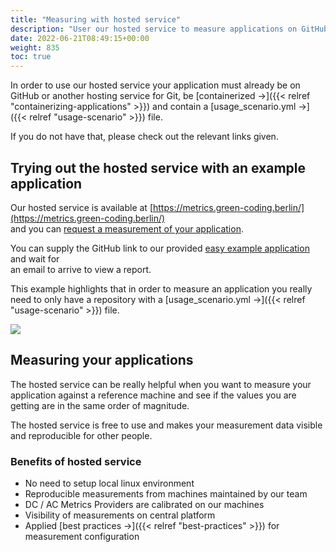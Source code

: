 ```yaml
---
title: "Measuring with hosted service"
description: "User our hosted service to measure applications on GitHub."
date: 2022-06-21T08:49:15+00:00
weight: 835
toc: true
---
```


In order to use our hosted service your application must already be on GitHub or another hosting service for Git, be [containerized →]({{< relref "containerizing-applications" >}}) and contain a [usage_scenario.yml →]({{< relref "usage-scenario" >}}) file.

If you do not have that, please check out the relevant links given.

## Trying out the hosted service with an example application

Our hosted service is available at [https://metrics.green-coding.berlin/](https://metrics.green-coding.berlin/)  
and you can [request a measurement of your application](https://metrics.green-coding.berlin/request.html).

You can supply the GitHub link to our provided [easy example application](https://github.com/green-coding-berlin/simple-example-application) and wait for  
an email to arrive to view a report.

This example highlights that in order to measure an application you really need to only have a repository with a [usage_scenario.yml →]({{< relref "usage-scenario" >}}) file.

<img class="ui centered rounded bordered image" src="/img/add-new-project.webp">

## Measuring your applications

The hosted service can be really helpful when you want to measure your application against a reference machine and see if the values you are getting are in the same order of magnitude.

The hosted service is free to use and makes your measurement data visible and reproducible for other people.

### Benefits of hosted service

- No need to setup local linux environment
- Reproducible measurements from machines maintained by our team
- DC / AC Metrics Providers are calibrated on our machines
- Visibility of measurements on central platform
- Applied [best practices →]({{< relref "best-practices" >}}) for measurement configuration
